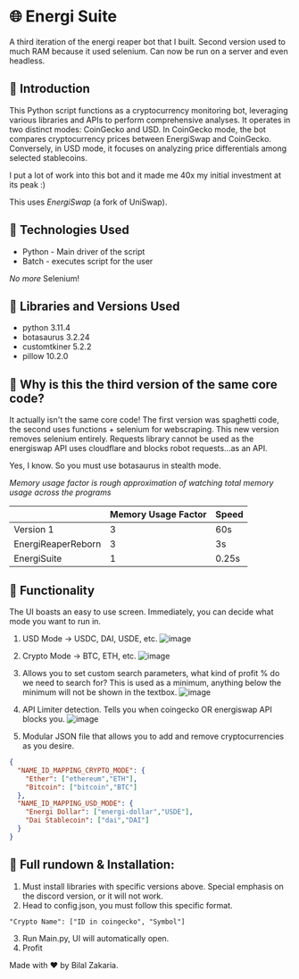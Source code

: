 # 🌐 Energi Suite
A third iteration of the energi reaper bot that I built. Second version used to much RAM because it used selenium. Can now be run on a server and even headless.

## 📝 Introduction
This Python script functions as a cryptocurrency monitoring bot, leveraging various libraries and APIs to perform comprehensive analyses. It operates in two distinct modes: CoinGecko and USD. In CoinGecko mode, the bot compares cryptocurrency prices between EnergiSwap and CoinGecko. Conversely, in USD mode, it focuses on analyzing price differentials among selected stablecoins.

I put a lot of work into this bot and it made me 40x my initial investment at its peak :)

This uses _EnergiSwap_ (a fork of UniSwap).

## 🔧 Technologies Used
* Python - Main driver of the script
* Batch - executes script for the user

*No more* Selenium!

## 📙 Libraries and Versions Used
* python             3.11.4
* botasaurus         3.2.24
* customtkiner       5.2.2
* pillow             10.2.0

## 🤔 Why is this the third version of the same core code?
It actually isn't the same core code! The first version was spaghetti code, the second uses functions + selenium for webscraping. This new version removes selenium entirely.
Requests library cannot be used as the energiswap API uses cloudflare and blocks robot requests...as an API. 

Yes, I know. So you must use botasaurus in stealth mode.

*Memory usage factor is rough approximation of watching total memory usage across the programs*

|  | Memory Usage Factor | Speed |
| --------------- | --------------- | --------------- |
| Version 1 | 3 | 60s |
| EnergiReaperReborn | 3 | 3s |
| EnergiSuite | 1 | 0.25s |


## 🚀 Functionality
The UI boasts an easy to use screen. Immediately, you can decide what mode you want to run in.
1. USD Mode -> USDC, DAI, USDE, etc.
   ![image](https://github.com/sometimesb/EnergiReaperReborn/assets/77695101/9bb7a931-71d6-4022-87ab-4ad46b314976)
   
2. Crypto Mode -> BTC, ETH, etc.
   ![image](https://github.com/sometimesb/EnergiReaperReborn/assets/77695101/59f7a81e-3f8a-4dc2-9eea-99b7e7ad54fe)
  
3. Allows you to set custom search parameters, what kind of profit % do we need to search for? This is used as a minimum, anything below the minimum will not be shown in the textbox.
   ![image](https://github.com/sometimesb/EnergiReaperReborn/assets/77695101/82f7bcc2-b851-4e7d-a3e9-a0173f75e618)
 
4. API Limiter detection. Tells you when coingecko OR energiswap API blocks you.
   ![image](https://github.com/sometimesb/EnergiReaperReborn/assets/77695101/1b7ec14c-3224-47ff-9bef-6ca34d68d602)

5. Modular JSON file that allows you to add and remove cryptocurrencies as you desire.
```JSON
{
  "NAME_ID_MAPPING_CRYPTO_MODE": {
    "Ether": ["ethereum","ETH"],
    "Bitcoin": ["bitcoin","BTC"]
  },
  "NAME_ID_MAPPING_USD_MODE": {
    "Energi Dollar": ["energi-dollar","USDE"],
    "Dai Stablecoin": ["dai","DAI"]
  }
}
```
## 📄 Full rundown & Installation:
1) Must install libraries with specific versions above. Special emphasis on the discord version, or it will not work.
2) Head to config.json, you must follow this specific format.
```
"Crypto Name": ["ID in coingecko", "Symbol"]
```
3. Run Main.py, UI will automatically open.
4. Profit


Made with ♥️ by Bilal Zakaria.




